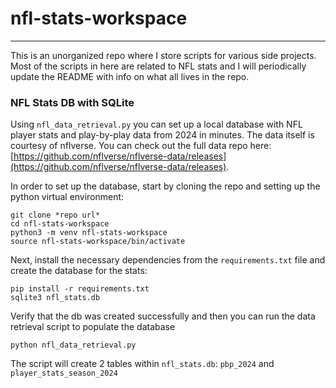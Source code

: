 # nfl-stats-workspace
---
This is an unorganized repo where I store scripts for various side projects. Most of the scripts in here are related to NFL stats and I will periodically update the README with info on what all lives in the repo.

### NFL Stats DB with SQLite
Using `nfl_data_retrieval.py` you can set up a local database with NFL player stats and play-by-play data from 2024 in minutes. The data itself is courtesy of nflverse. You can check out the full data repo here: [https://github.com/nflverse/nflverse-data/releases](https://github.com/nflverse/nflverse-data/releases).

In order to set up the database, start by cloning the repo and setting up the python virtual environment:

```
git clone *repo url*
cd nfl-stats-workspace
python3 -m venv nfl-stats-workspace
source nfl-stats-workspace/bin/activate
```

Next, install the necessary dependencies from the `requirements.txt` file and create the database for the stats:

```
pip install -r requirements.txt
sqlite3 nfl_stats.db
```

Verify that the db was created successfully and then you can run the data retrieval script to populate the database

```
python nfl_data_retrieval.py
```

The script will create 2 tables within `nfl_stats.db`: `pbp_2024` and `player_stats_season_2024`